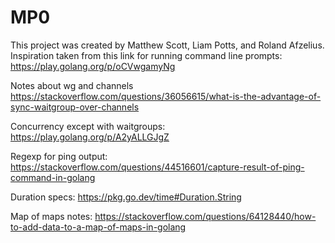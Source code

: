 # MP0
This project was created by Matthew Scott, Liam Potts, and Roland Afzelius.
Inspiration taken from this link for running command line prompts: https://play.golang.org/p/oCVwgamyNg

Notes about wg and channels
https://stackoverflow.com/questions/36056615/what-is-the-advantage-of-sync-waitgroup-over-channels

Concurrency except with waitgroups: https://play.golang.org/p/A2yALLGJgZ

Regexp for ping output: https://stackoverflow.com/questions/44516601/capture-result-of-ping-command-in-golang

Duration specs: https://pkg.go.dev/time#Duration.String

Map of maps notes: https://stackoverflow.com/questions/64128440/how-to-add-data-to-a-map-of-maps-in-golang
